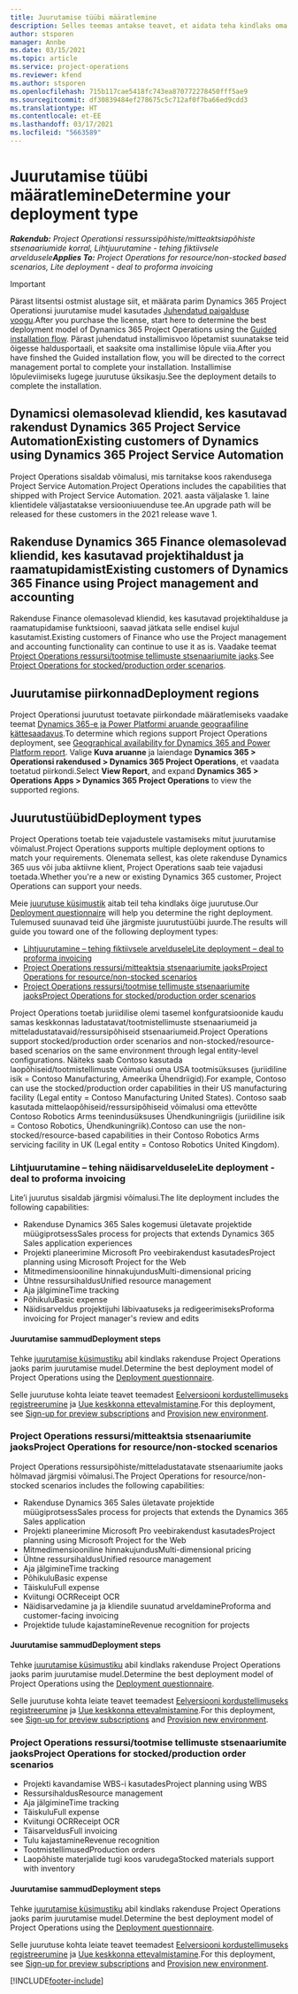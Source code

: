 ```yaml
---
title: Juurutamise tüübi määratlemine
description: Selles teemas antakse teavet, et aidata teha kindlaks oma ettevõtte projektitoimingute õige juurutamistüüp.
author: stsporen
manager: Annbe
ms.date: 03/15/2021
ms.topic: article
ms.service: project-operations
ms.reviewer: kfend
ms.author: stsporen
ms.openlocfilehash: 715b117cae5418fc743ea870772278450fff5ae9
ms.sourcegitcommit: df30839484ef278675c5c712af0f7ba66ed9cdd3
ms.translationtype: HT
ms.contentlocale: et-EE
ms.lasthandoff: 03/17/2021
ms.locfileid: "5663589"
---
```

# <a name="determine-your-deployment-type"></a><span data-ttu-id="8cf3e-103">Juurutamise tüübi määratlemine</span><span class="sxs-lookup"><span data-stu-id="8cf3e-103">Determine your deployment type</span></span>

<span data-ttu-id="8cf3e-104">_**Rakendub:** Project Operationsi ressurssipõhiste/mitteaktsiapõhiste stsenaariumide korral,  Lihtjuurutamine - tehing fiktiivsele arveldusele_</span><span class="sxs-lookup"><span data-stu-id="8cf3e-104">_**Applies To:** Project Operations for resource/non-stocked based scenarios, Lite deployment - deal to proforma invoicing_</span></span>

> [!IMPORTANT]
> <span data-ttu-id="8cf3e-105">Pärast litsentsi ostmist alustage siit, et määrata parim Dynamics 365 Project Operationsi juurutamise mudel kasutades [Juhendatud paigalduse voogu](https://aka.ms/provisionprojectoperations).</span><span class="sxs-lookup"><span data-stu-id="8cf3e-105">After you purchase the license, start here to determine the best deployment model of Dynamics 365 Project Operations using the [Guided installation flow](https://aka.ms/provisionprojectoperations).</span></span>
> <span data-ttu-id="8cf3e-106">Pärast juhendatud installimisvoo lõpetamist suunatakse teid õigesse haldusportaali, et saaksite oma installimise lõpule viia.</span><span class="sxs-lookup"><span data-stu-id="8cf3e-106">After you have finshed the Guided installation flow, you will be directed to the correct management portal to complete your installation.</span></span> <span data-ttu-id="8cf3e-107">Installimise lõpuleviimiseks lugege juurutuse üksikasju.</span><span class="sxs-lookup"><span data-stu-id="8cf3e-107">See the deployment details to complete the installation.</span></span>


## <a name="existing-customers-of-dynamics-using-dynamics-365-project-service-automation"></a><span data-ttu-id="8cf3e-108">Dynamicsi olemasolevad kliendid, kes kasutavad rakendust Dynamics 365 Project Service Automation</span><span class="sxs-lookup"><span data-stu-id="8cf3e-108">Existing customers of Dynamics using Dynamics 365 Project Service Automation</span></span>
<span data-ttu-id="8cf3e-109">Project Operations sisaldab võimalusi, mis tarnitakse koos rakendusega Project Service Automation.</span><span class="sxs-lookup"><span data-stu-id="8cf3e-109">Project Operations includes the capabilities that shipped with Project Service Automation.</span></span> <span data-ttu-id="8cf3e-110">2021. aasta väljalaske 1. laine klientidele väljastatakse versiooniuuenduse tee.</span><span class="sxs-lookup"><span data-stu-id="8cf3e-110">An upgrade path will be released for these customers in the 2021 release wave 1.</span></span>

## <a name="existing-customers-of-dynamics-365-finance-using-project-management-and-accounting"></a><span data-ttu-id="8cf3e-111">Rakenduse Dynamics 365 Finance olemasolevad kliendid, kes kasutavad projektihaldust ja raamatupidamist</span><span class="sxs-lookup"><span data-stu-id="8cf3e-111">Existing customers of Dynamics 365 Finance using Project management and accounting</span></span> 

<span data-ttu-id="8cf3e-112">Rakenduse Finance olemasolevad kliendid, kes kasutavad projektihalduse ja raamatupidamise funktsiooni, saavad jätkata selle endisel kujul kasutamist.</span><span class="sxs-lookup"><span data-stu-id="8cf3e-112">Existing customers of Finance who use the Project management and accounting functionality can continue to use it as is.</span></span> <span data-ttu-id="8cf3e-113">Vaadake teemat [Project Operations ressursi/tootmise tellimuste stsenaariumite jaoks](#pma).</span><span class="sxs-lookup"><span data-stu-id="8cf3e-113">See [Project Operations for stocked/production order scenarios](#pma).</span></span>


## <a name="deployment-regions"></a><span data-ttu-id="8cf3e-114">Juurutamise piirkonnad</span><span class="sxs-lookup"><span data-stu-id="8cf3e-114">Deployment regions</span></span>
<span data-ttu-id="8cf3e-115">Project Operationsi juurutust toetavate piirkondade määratlemiseks vaadake teemat [Dynamics 365-e ja Power Platformi aruande geograafiline kättesaadavus](https://dynamics.microsoft.com/en-us/geographic-availability/).</span><span class="sxs-lookup"><span data-stu-id="8cf3e-115">To determine which regions support Project Operations deployment, see [Geographical availability for Dynamics 365 and Power Platform report](https://dynamics.microsoft.com/en-us/geographic-availability/).</span></span> <span data-ttu-id="8cf3e-116">Valige **Kuva aruanne** ja laiendage **Dynamics 365 > Operationsi rakendused > Dynamics 365 Project Operations**, et vaadata toetatud piirkondi.</span><span class="sxs-lookup"><span data-stu-id="8cf3e-116">Select **View Report**, and expand **Dynamics 365 > Operations Apps > Dynamics 365 Project Operations** to view the supported regions.</span></span>

## <a name="deployment-types"></a><span data-ttu-id="8cf3e-117">Juurutustüübid</span><span class="sxs-lookup"><span data-stu-id="8cf3e-117">Deployment types</span></span>
<span data-ttu-id="8cf3e-118">Project Operations toetab teie vajadustele vastamiseks mitut juurutamise võimalust.</span><span class="sxs-lookup"><span data-stu-id="8cf3e-118">Project Operations supports multiple deployment options to match your requirements.</span></span> <span data-ttu-id="8cf3e-119">Olenemata sellest, kas olete rakenduse Dynamics 365 uus või juba aktiivne klient, Project Operations saab teie vajadusi toetada.</span><span class="sxs-lookup"><span data-stu-id="8cf3e-119">Whether you're a new or existing Dynamics 365 customer, Project Operations can support your needs.</span></span>

<span data-ttu-id="8cf3e-120">Meie [juurutuse küsimustik](https://aka.ms/provisionprojectoperations) aitab teil teha kindlaks õige juurutuse.</span><span class="sxs-lookup"><span data-stu-id="8cf3e-120">Our [Deployment questionnaire](https://aka.ms/provisionprojectoperations) will help you determine the right deployment.</span></span> <span data-ttu-id="8cf3e-121">Tulemused suunavad teid ühe järgmiste juurutustüübi juurde.</span><span class="sxs-lookup"><span data-stu-id="8cf3e-121">The results will guide you toward one of the following deployment types:</span></span>

- [<span data-ttu-id="8cf3e-122">Lihtjuurutamine – tehing fiktiivsele arveldusele</span><span class="sxs-lookup"><span data-stu-id="8cf3e-122">Lite deployment – deal to proforma invoicing</span></span>](#lite)
- [<span data-ttu-id="8cf3e-123">Project Operations ressursi/mitteaktsia stsenaariumite jaoks</span><span class="sxs-lookup"><span data-stu-id="8cf3e-123">Project Operations for resource/non-stocked scenarios</span></span>](#integrated)
- [<span data-ttu-id="8cf3e-124">Project Operations ressursi/tootmise tellimuste stsenaariumite jaoks</span><span class="sxs-lookup"><span data-stu-id="8cf3e-124">Project Operations for stocked/production order scenarios</span></span>](#pma)

<span data-ttu-id="8cf3e-125">Project Operations toetab juriidilise olemi tasemel konfguratsioonide kaudu samas keskkonnas ladustatavat/tootmistellimuste stsenaariumeid ja mitteladustatavaid/ressursipõhiseid stsenaariumeid.</span><span class="sxs-lookup"><span data-stu-id="8cf3e-125">Project Operations support stocked/production order scenarios and non-stocked/resource-based scenarios on the same environment through legal entity-level configurations.</span></span> <span data-ttu-id="8cf3e-126">Näiteks saab Contoso kasutada laopõhiseid/tootmistellimuste võimalusi oma USA tootmisüksuses (juriidiline isik = Contoso Manufacturing, Ameerika Ühendriigid).</span><span class="sxs-lookup"><span data-stu-id="8cf3e-126">For example, Contoso can use the stocked/production order capabilities in their US manufacturing facility (Legal entity = Contoso Manufacturing United States).</span></span> <span data-ttu-id="8cf3e-127">Contoso saab kasutada mittelaopõhiseid/ressursipõhiseid võimalusi oma ettevõtte Contoso Robotics Arms teenindusüksuses Ühendkuningriigis (juriidiline isik = Contoso Robotics, Ühendkuningriik).</span><span class="sxs-lookup"><span data-stu-id="8cf3e-127">Contoso can use the non-stocked/resource-based capabilities in their Contoso Robotics Arms servicing facility in UK (Legal entity = Contoso Robotics United Kingdom).</span></span>

### <a name="lite-deployment---deal-to-proforma-invoicing"></a><a  name="lite"></a><span data-ttu-id="8cf3e-128">Lihtjuurutamine – tehing näidisarveldusele</span><span class="sxs-lookup"><span data-stu-id="8cf3e-128">Lite deployment - deal to proforma invoicing</span></span>

<span data-ttu-id="8cf3e-129">Lite’i juurutus sisaldab järgmisi võimalusi.</span><span class="sxs-lookup"><span data-stu-id="8cf3e-129">The lite deployment includes the following capabilities:</span></span>

- <span data-ttu-id="8cf3e-130">Rakenduse Dynamics 365 Sales kogemusi ületavate projektide müügiprotsess</span><span class="sxs-lookup"><span data-stu-id="8cf3e-130">Sales process for projects that extends Dynamics 365 Sales application experiences</span></span>
- <span data-ttu-id="8cf3e-131">Projekti planeerimine Microsoft Pro veebirakendust kasutades</span><span class="sxs-lookup"><span data-stu-id="8cf3e-131">Project planning using Microsoft Project for the Web</span></span>
- <span data-ttu-id="8cf3e-132">Mitmedimensiooniline hinnakujundus</span><span class="sxs-lookup"><span data-stu-id="8cf3e-132">Multi-dimensional pricing</span></span>
- <span data-ttu-id="8cf3e-133">Ühtne ressursihaldus</span><span class="sxs-lookup"><span data-stu-id="8cf3e-133">Unified resource management</span></span>
- <span data-ttu-id="8cf3e-134">Aja jälgimine</span><span class="sxs-lookup"><span data-stu-id="8cf3e-134">Time tracking</span></span>
- <span data-ttu-id="8cf3e-135">Põhikulu</span><span class="sxs-lookup"><span data-stu-id="8cf3e-135">Basic expense</span></span>
- <span data-ttu-id="8cf3e-136">Näidisarveldus projektijuhi läbivaatuseks ja redigeerimiseks</span><span class="sxs-lookup"><span data-stu-id="8cf3e-136">Proforma invoicing for Project manager's review and edits</span></span> 

#### <a name="deployment-steps"></a><span data-ttu-id="8cf3e-137">Juurutamise sammud</span><span class="sxs-lookup"><span data-stu-id="8cf3e-137">Deployment steps</span></span>
<span data-ttu-id="8cf3e-138">Tehke [juurutamise küsimustiku](https://aka.ms/provisionprojectoperations) abil kindlaks rakenduse Project Operations jaoks parim juurutamise mudel.</span><span class="sxs-lookup"><span data-stu-id="8cf3e-138">Determine the best deployment model of Project Operations using the [Deployment questionnaire](https://aka.ms/provisionprojectoperations).</span></span>

<span data-ttu-id="8cf3e-139">Selle juurutuse kohta leiate teavet teemadest [Eelversiooni kordustellimuseks registreerumine](lite-preview-subscription-sign-up.md) ja [Uue keskkonna ettevalmistamine](lite-deployment.md).</span><span class="sxs-lookup"><span data-stu-id="8cf3e-139">For this deployment, see [Sign-up for preview subscriptions](lite-preview-subscription-sign-up.md) and [Provision new environment](lite-deployment.md).</span></span> 


### <a name="project-operations-for-resourcenon-stocked-scenarios"></a><a name="integrated"></a><span data-ttu-id="8cf3e-140">Project Operations ressursi/mitteaktsia stsenaariumite jaoks</span><span class="sxs-lookup"><span data-stu-id="8cf3e-140">Project Operations for resource/non-stocked scenarios</span></span>
<span data-ttu-id="8cf3e-141">Project Operations ressursipõhiste/mitteladustatavate stsenaariumite jaoks hõlmavad järgmisi võimalusi.</span><span class="sxs-lookup"><span data-stu-id="8cf3e-141">The Project Operations for resource/non-stocked scenarios includes the following capabilities:</span></span>
 
- <span data-ttu-id="8cf3e-142">Rakenduse Dynamics 365 Sales ületavate projektide müügiprotsess</span><span class="sxs-lookup"><span data-stu-id="8cf3e-142">Sales process for projects that extends the Dynamics 365 Sales application</span></span>
- <span data-ttu-id="8cf3e-143">Projekti planeerimine Microsoft Pro veebirakendust kasutades</span><span class="sxs-lookup"><span data-stu-id="8cf3e-143">Project planning using Microsoft Project for the Web</span></span>
- <span data-ttu-id="8cf3e-144">Mitmedimensiooniline hinnakujundus</span><span class="sxs-lookup"><span data-stu-id="8cf3e-144">Multi-dimensional pricing</span></span>
- <span data-ttu-id="8cf3e-145">Ühtne ressursihaldus</span><span class="sxs-lookup"><span data-stu-id="8cf3e-145">Unified resource management</span></span>
- <span data-ttu-id="8cf3e-146">Aja jälgimine</span><span class="sxs-lookup"><span data-stu-id="8cf3e-146">Time tracking</span></span>
- <span data-ttu-id="8cf3e-147">Põhikulu</span><span class="sxs-lookup"><span data-stu-id="8cf3e-147">Basic expense</span></span>
- <span data-ttu-id="8cf3e-148">Täiskulu</span><span class="sxs-lookup"><span data-stu-id="8cf3e-148">Full expense</span></span>
- <span data-ttu-id="8cf3e-149">Kviitungi OCR</span><span class="sxs-lookup"><span data-stu-id="8cf3e-149">Receipt OCR</span></span>
- <span data-ttu-id="8cf3e-150">Näidisarvedamine ja ja kliendile suunatud arveldamine</span><span class="sxs-lookup"><span data-stu-id="8cf3e-150">Proforma and customer-facing invoicing</span></span> 
- <span data-ttu-id="8cf3e-151">Projektide tulude kajastamine</span><span class="sxs-lookup"><span data-stu-id="8cf3e-151">Revenue recognition for projects</span></span>

#### <a name="deployment-steps"></a><span data-ttu-id="8cf3e-152">Juurutamise sammud</span><span class="sxs-lookup"><span data-stu-id="8cf3e-152">Deployment steps</span></span>
<span data-ttu-id="8cf3e-153">Tehke [juurutamise küsimustiku](https://aka.ms/provisionprojectoperations) abil kindlaks rakenduse Project Operations jaoks parim juurutamise mudel.</span><span class="sxs-lookup"><span data-stu-id="8cf3e-153">Determine the best deployment model of Project Operations using the [Deployment questionnaire](https://aka.ms/provisionprojectoperations).</span></span>

<span data-ttu-id="8cf3e-154">Selle juurutuse kohta leiate teavet teemadest [Eelversiooni kordustellimuseks registreerumine](resource-sign-up-preview-subscription.md) ja [Uue keskkonna ettevalmistamine](resource-provision-new-environment.md).</span><span class="sxs-lookup"><span data-stu-id="8cf3e-154">For this deployment, see [Sign-up for preview subscriptions](resource-sign-up-preview-subscription.md) and [Provision new environment](resource-provision-new-environment.md).</span></span> 


### <a name="project-operations-for-stockedproduction-order-scenarios"></a><a name="pma"></a><span data-ttu-id="8cf3e-155">Project Operations ressursi/tootmise tellimuste stsenaariumite jaoks</span><span class="sxs-lookup"><span data-stu-id="8cf3e-155">Project Operations for stocked/production order scenarios</span></span>

- <span data-ttu-id="8cf3e-156">Projekti kavandamise WBS-i kasutades</span><span class="sxs-lookup"><span data-stu-id="8cf3e-156">Project planning using WBS</span></span>
- <span data-ttu-id="8cf3e-157">Ressursihaldus</span><span class="sxs-lookup"><span data-stu-id="8cf3e-157">Resource management</span></span>
- <span data-ttu-id="8cf3e-158">Aja jälgimine</span><span class="sxs-lookup"><span data-stu-id="8cf3e-158">Time tracking</span></span>
- <span data-ttu-id="8cf3e-159">Täiskulu</span><span class="sxs-lookup"><span data-stu-id="8cf3e-159">Full expense</span></span>
- <span data-ttu-id="8cf3e-160">Kviitungi OCR</span><span class="sxs-lookup"><span data-stu-id="8cf3e-160">Receipt OCR</span></span>
- <span data-ttu-id="8cf3e-161">Täisarveldus</span><span class="sxs-lookup"><span data-stu-id="8cf3e-161">Full invoicing</span></span>
- <span data-ttu-id="8cf3e-162">Tulu kajastamine</span><span class="sxs-lookup"><span data-stu-id="8cf3e-162">Revenue recognition</span></span>
- <span data-ttu-id="8cf3e-163">Tootmistellimused</span><span class="sxs-lookup"><span data-stu-id="8cf3e-163">Production orders</span></span>
- <span data-ttu-id="8cf3e-164">Laopõhiste materjalide tugi koos varudega</span><span class="sxs-lookup"><span data-stu-id="8cf3e-164">Stocked materials support with inventory</span></span>

#### <a name="deployment-steps"></a><span data-ttu-id="8cf3e-165">Juurutamise sammud</span><span class="sxs-lookup"><span data-stu-id="8cf3e-165">Deployment steps</span></span>
<span data-ttu-id="8cf3e-166">Tehke [juurutamise küsimustiku](https://aka.ms/provisionprojectoperations) abil kindlaks rakenduse Project Operations jaoks parim juurutamise mudel.</span><span class="sxs-lookup"><span data-stu-id="8cf3e-166">Determine the best deployment model of Project Operations using the [Deployment questionnaire](https://aka.ms/provisionprojectoperations).</span></span>

<span data-ttu-id="8cf3e-167">Selle juurutuse kohta leiate teavet teemadest [Eelversiooni kordustellimuseks registreerumine](https://docs.microsoft.com/dynamics365/fin-ops-core/dev-itpro/dev-tools/sign-up-preview-subscription?toc=/dynamics365/finance/toc.json) ja [Uue keskkonna ettevalmistamine](https://docs.microsoft.com/dynamics365/fin-ops-core/dev-itpro/deployment/deploy-demo-environment?toc=/dynamics365/finance/toc.json).</span><span class="sxs-lookup"><span data-stu-id="8cf3e-167">For this deployment, see [Sign-up for preview subscriptions](https://docs.microsoft.com/dynamics365/fin-ops-core/dev-itpro/dev-tools/sign-up-preview-subscription?toc=/dynamics365/finance/toc.json) and [Provision new environment](https://docs.microsoft.com/dynamics365/fin-ops-core/dev-itpro/deployment/deploy-demo-environment?toc=/dynamics365/finance/toc.json).</span></span> 



[!INCLUDE[footer-include](../includes/footer-banner.md)]
